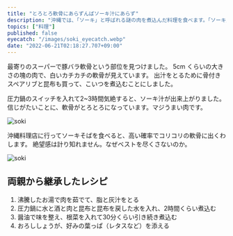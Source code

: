 ```yaml
---
title: "とろとろ軟骨にあらずんばソーキ汁にあらず"
description: "沖縄では、「ソーキ」と呼ばれる謎の肉を煮込んだ料理を食べます。「ソーキ」には、骨付きのソーキ（スペアリブ）と軟骨つきのソーキが存在します。圧力鍋で何時間か煮込んでとろとろに仕上がった軟骨ソーキの話です。"
topics: ["料理"]
published: false
eyecatch: "/images/soki_eyecatch.webp"
date: "2022-06-21T02:18:27.707+09:00"
---
```


最寄りのスーパーで豚バラ軟骨という部位を見つけました。 5cm くらいの大きさの塊の肉で、白いカチカチの軟骨が見えています。
出汁をとるために骨付きスペアリブと昆布も買って、こいつを煮込むことにしました。

圧力鍋のスイッチを入れて2~3時間気絶すると、ソーキ汁が出来上がりました。
信じがたいことに、軟骨がとろとろになっています。マジうまい肉です。

![soki](/images/soki1.webp)

沖縄料理店に行ってソーキそばを食べると、高い確率でコリコリの軟骨に出くわします。
絶望感は計り知れません。なぜベストを尽くさないのか。

![soki](/images/soki2.webp)

## 両親から継承したレシピ

1. 沸騰したお湯で肉を茹でて、脂と灰汁をとる
2. 圧力鍋に水と酒と肉と昆布と昆布を戻した水を入れ、2時間くらい煮込む
3. 醤油で味を整え、根菜を入れて30分くらい引き続き煮込む
4. おろししょうが、好みの葉っぱ（レタスなど）を添える
